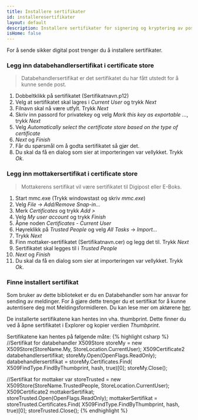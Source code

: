 ```yaml
---
title: Installere sertifikater
id: installeresertifikater
layout: default
description: Installere sertifikater for signering og kryptering av post
isHome: false
---
```


For å sende sikker digital post trenger du å installere sertifikater. 

<h3>Legg inn databehandlersertifikat i certificate store</h3>

<blockquote> Databehandlersertifikat er det sertifikatet du har fått utstedt for å kunne sende post.  </blockquote>

1.  Dobbeltklikk på sertifikatet (Sertifikatnavn.p12)
2.  Velg at sertifikatet skal lagres i _Current User_ og trykk _Next_
3.  Filnavn skal nå være utfylt. Trykk _Next_
4.  Skriv inn passord for privatekey og velg _Mark this key as exportable ..._, trykk _Next_
5.  Velg _Automatically select the certificate store based on the type of certificate_
6.  _Next_ og _Finish_
7.  Får du spørsmål om å godta sertifikatet så gjør det.
8.  Du skal da få en dialog som sier at importeringen var vellykket. Trykk _Ok_.

<h3>Legg inn mottakersertifikat i certificate store</h3>

<blockquote> Mottakerens sertifikat vil være sertifikatet til Digipost eller E-Boks.</blockquote>

1.  Start mmc.exe (Trykk windowstast og skriv _mmc.exe_)
2.  Velg _File_ -> _Add/Remove Snap-in..._ 
3.  Merk _Certificates_ og trykk _Add >_
4.  Velg _My user account_ og trykk _Finish_
5.  Åpne noden _Certificates - Current User_
6.  Høyreklikk på _Trusted People_ og velg _All Tasks_ -> _Import..._
7.  Trykk _Next_
8.  Finn mottaker-sertifikatet (Sertifikatnavn.cer) og legg det til. Trykk _Next_
9.  Sertifikatet skal legges til i _Trusted People_
10. _Next_ og _Finish_
11. Du skal da få en dialog som sier at importeringen var vellykket. Trykk _Ok_.

<h3>Finne installert sertifikat</h3>

Som bruker av dette biblioteket er du en Databehandler som har ansvar for sending av meldinger. For å gjøre dette trenger du et sertifikat for å kunne autentisere deg mot Meldingsformidleren. Du kan lese mer om aktørene [her](http://begrep.difi.no/SikkerDigitalPost/forretningslag/Aktorer).


De installerte sertifikatene kan hentes inn vha. thumbprint. Dette finner du ved å åpne sertifikatet i Explorer og kopier verdien _Thumbprint_.

Sertifikatene kan hentes på følgende måte:
{% highlight csharp %}
//Sertifikat for databehandler
X509Store storeMy = new X509Store(StoreName.My, StoreLocation.CurrentUser);
X509Certificate2 databehandlersertifikat;
storeMy.Open(OpenFlags.ReadOnly);
databehandlersertifikat = storeMy.Certificates.Find(
	X509FindType.FindByThumbprint, hash, true)[0];
storeMy.Close();

 //Sertifikat for mottaker
 var storeTrusted = new X509Store(StoreName.TrustedPeople, StoreLocation.CurrentUser);
 X509Certificate2 mottakerSertifikat;
 storeTrusted.Open(OpenFlags.ReadOnly);
 mottakerSertifikat = storeTrusted.Certificates.Find(
 	X509FindType.FindByThumbprint, hash, true)[0];
 storeTrusted.Close();
{% endhighlight %}



